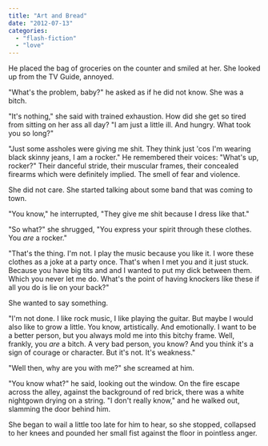 ```yaml
---
title: "Art and Bread"
date: "2012-07-13"
categories: 
  - "flash-fiction"
  - "love"
---
```


He placed the bag of groceries on the counter and smiled at her. She looked up from the TV Guide, annoyed.

"What's the problem, baby?" he asked as if he did not know. She was a bitch.

"It's nothing," she said with trained exhaustion. How did she get so tired from sitting on her ass all day? "I am just a little ill. And hungry. What took you so long?"

"Just some assholes were giving me shit. They think just 'cos I'm wearing black skinny jeans, I am a rocker." He remembered their voices: "What's up, rocker?" Their danceful stride, their muscular frames, their concealed firearms which were definitely implied. The smell of fear and violence.

She did not care. She started talking about some band that was coming to town.

"You know," he interrupted, "They give me shit because I dress like that."

"So what?" she shrugged, "You express your spirit through these clothes. You _are_ a rocker."

"That's the thing. I'm not. I play the music because you like it. I wore these clothes as a joke at a party once. That's when I met you and it just stuck. Because you have big tits and and I wanted to put my dick between them. Which you never let me do. What's the point of having knockers like these if all you do is lie on your back?"

She wanted to say something.

"I'm not done. I like rock music, I like playing the guitar. But maybe I would also like to grow a little. You know, artistically. And emotionally. I want to be a better person, but you always mold me into this bitchy frame. Well, frankly, you _are_ a bitch. A very bad person, you know? And you think it's a sign of courage or character. But it's not. It's weakness."

"Well then, why are you with me?" she screamed at him.

"You know what?" he said, looking out the window. On the fire escape across the alley, against the background of red brick, there was a white nightgown drying on a string. "I don't really know," and he walked out, slamming the door behind him.

She began to wail a little too late for him to hear, so she stopped, collapsed to her knees and pounded her small fist against the floor in pointless anger.
